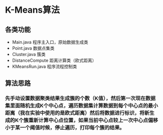 # K-Means算法

## 各类功能
- Main.java 程序主入口，原始数据生成类
- Point.java 数据点集类
- Cluster.java 簇类
- DistanceCompute 距离计算类（欧式距离）
- KMeansRun.java 程序流程控制类

## 算法思路
### 先手动设置数据聚类结果生成簇的个数（K值），然后第一次现在数据集里面随机生成K个中心点，遍历数据集计算数据到每个中心点的最小距离（我在实验中使用的是欧式距离）然后将数据进行标识，将新生成的K个簇重新计算中心点位置，如果当前中心点较上一次中心点偏移小于某一个阈值时候，停止遍历，打印每个簇的结果。